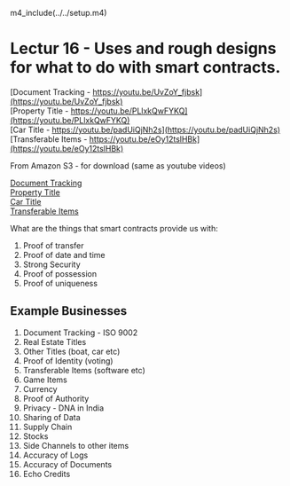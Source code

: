 
m4_include(../../setup.m4)

# Lectur 16 - Uses and rough designs for what to do with smart contracts.

[Document Tracking - https://youtu.be/UvZoY_fjbsk](https://youtu.be/UvZoY_fjbsk)<br>
[Property Title - https://youtu.be/PLlxkQwFYKQ](https://youtu.be/PLlxkQwFYKQ)<br>
[Car Title - https://youtu.be/padUiQjNh2s](https://youtu.be/padUiQjNh2s)<br>
[Transferable Items - https://youtu.be/eOy12tslHBk](https://youtu.be/eOy12tslHBk)<br>

From Amazon S3 - for download (same as youtube videos)

[Document Tracking](http://uw-s20-2015.s3.amazonaws.com/4010-L16-pt1-Smart-Contract-Applications-Documents-ISO9002.mp4)<br>
[Property Title](http://uw-s20-2015.s3.amazonaws.com/4010-L16-pt2-Smart-Contracts-Property-Title.mp4)<br>
[Car Title](http://uw-s20-2015.s3.amazonaws.com/4010-L16-pt3-Smart-Contrcts-Car-Titles.mp4)<br>
[Transferable Items](http://uw-s20-2015.s3.amazonaws.com/4010-L16-pt4-Smart-Contracts-Transferable-Items.mp4)<br>

What are the things that smart contracts provide us with:

1. Proof of transfer
2. Proof of date and time
3. Strong Security
4. Proof of possession
5. Proof of uniqueness

## Example Businesses

1. Document Tracking - ISO 9002
2. Real Estate Titles
3. Other Titles (boat, car etc)
5. Proof of Identity (voting)
6. Transferable Items (software etc)
7. Game Items
8. Currency
9. Proof of Authority
10. Privacy - DNA in India
11. Sharing of Data
12. Supply Chain
13. Stocks
14. Side Channels to other items
15. Accuracy of Logs
16. Accuracy of Documents
17. Echo Credits 



